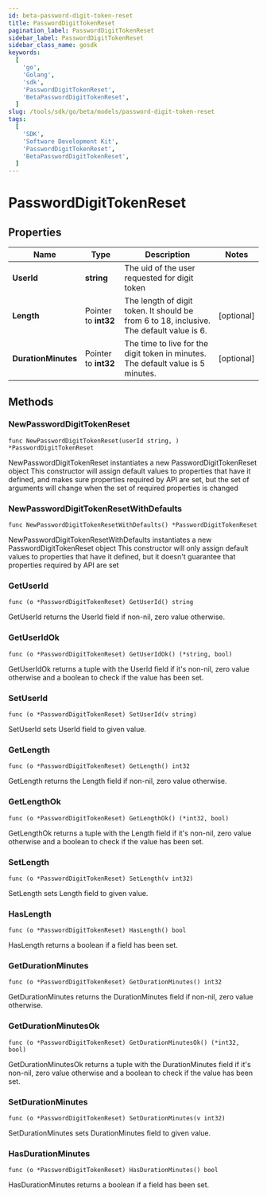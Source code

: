 ```yaml
---
id: beta-password-digit-token-reset
title: PasswordDigitTokenReset
pagination_label: PasswordDigitTokenReset
sidebar_label: PasswordDigitTokenReset
sidebar_class_name: gosdk
keywords:
  [
    'go',
    'Golang',
    'sdk',
    'PasswordDigitTokenReset',
    'BetaPasswordDigitTokenReset',
  ]
slug: /tools/sdk/go/beta/models/password-digit-token-reset
tags:
  [
    'SDK',
    'Software Development Kit',
    'PasswordDigitTokenReset',
    'BetaPasswordDigitTokenReset',
  ]
---
```


# PasswordDigitTokenReset

## Properties

| Name | Type | Description | Notes |
| --- | --- | --- | --- |
| **UserId** | **string** | The uid of the user requested for digit token |
| **Length** | Pointer to **int32** | The length of digit token. It should be from 6 to 18, inclusive. The default value is 6. | [optional] |
| **DurationMinutes** | Pointer to **int32** | The time to live for the digit token in minutes. The default value is 5 minutes. | [optional] |

## Methods

### NewPasswordDigitTokenReset

`func NewPasswordDigitTokenReset(userId string, ) *PasswordDigitTokenReset`

NewPasswordDigitTokenReset instantiates a new PasswordDigitTokenReset object This constructor will assign default values to properties that have it defined, and makes sure properties required by API are set, but the set of arguments will change when the set of required properties is changed

### NewPasswordDigitTokenResetWithDefaults

`func NewPasswordDigitTokenResetWithDefaults() *PasswordDigitTokenReset`

NewPasswordDigitTokenResetWithDefaults instantiates a new PasswordDigitTokenReset object This constructor will only assign default values to properties that have it defined, but it doesn't guarantee that properties required by API are set

### GetUserId

`func (o *PasswordDigitTokenReset) GetUserId() string`

GetUserId returns the UserId field if non-nil, zero value otherwise.

### GetUserIdOk

`func (o *PasswordDigitTokenReset) GetUserIdOk() (*string, bool)`

GetUserIdOk returns a tuple with the UserId field if it's non-nil, zero value otherwise and a boolean to check if the value has been set.

### SetUserId

`func (o *PasswordDigitTokenReset) SetUserId(v string)`

SetUserId sets UserId field to given value.

### GetLength

`func (o *PasswordDigitTokenReset) GetLength() int32`

GetLength returns the Length field if non-nil, zero value otherwise.

### GetLengthOk

`func (o *PasswordDigitTokenReset) GetLengthOk() (*int32, bool)`

GetLengthOk returns a tuple with the Length field if it's non-nil, zero value otherwise and a boolean to check if the value has been set.

### SetLength

`func (o *PasswordDigitTokenReset) SetLength(v int32)`

SetLength sets Length field to given value.

### HasLength

`func (o *PasswordDigitTokenReset) HasLength() bool`

HasLength returns a boolean if a field has been set.

### GetDurationMinutes

`func (o *PasswordDigitTokenReset) GetDurationMinutes() int32`

GetDurationMinutes returns the DurationMinutes field if non-nil, zero value otherwise.

### GetDurationMinutesOk

`func (o *PasswordDigitTokenReset) GetDurationMinutesOk() (*int32, bool)`

GetDurationMinutesOk returns a tuple with the DurationMinutes field if it's non-nil, zero value otherwise and a boolean to check if the value has been set.

### SetDurationMinutes

`func (o *PasswordDigitTokenReset) SetDurationMinutes(v int32)`

SetDurationMinutes sets DurationMinutes field to given value.

### HasDurationMinutes

`func (o *PasswordDigitTokenReset) HasDurationMinutes() bool`

HasDurationMinutes returns a boolean if a field has been set.
